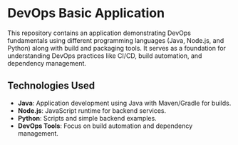 # DevOps Basic Application

This repository contains an application demonstrating DevOps fundamentals using different programming languages (Java, Node.js, and Python) along with build and packaging tools. It serves as a foundation for understanding DevOps practices like CI/CD, build automation, and dependency management.

## Technologies Used
- **Java**: Application development using Java with Maven/Gradle for builds.
- **Node.js**: JavaScript runtime for backend services.
- **Python**: Scripts and simple backend examples.
- **DevOps Tools**: Focus on build automation and dependency management.

